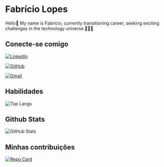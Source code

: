 # Fabrício Lopes

Hello👋 My name is Fabrício, currently transitioning career, seeking exciting challenges in the technology universe.🧑🏻‍💻

## Conecte-se comigo

[![LinkedIn](https://img.shields.io/badge/LinkedIn-0077B5?style=for-the-badge&logo=linkedin&logoColor=white)](https://www.linkedin.com/in/fabriciogblopes/)

[![GitHub](https://img.shields.io/badge/GitHub-100000?style=for-the-badge&logo=github&logoColor=white)](https://github.com/fabriciolopesdev)

[![Gmail](https://img.shields.io/badge/Gmail-333333?style=for-the-badge&logo=gmail&logoColor=red)](mailto:fabriciolopesprofissional@gmail.com)

## Habilidades

![Top Langs](https://github-readme-stats-git-masterrstaa-rickstaa.vercel.app/api/top-langs/?username=fabriciolopesdev&layout=compact&bg_color=000&border_color=30A3DC&title_color=E94D5F&text_color=FFF)

## Github Stats

![GitHub Stats](https://github-readme-stats.vercel.app/api?username=fabriciolopesdev&theme=transparent&bg_color=000&border_color=30A3DC&show_icons=true&icon_color=30A3DC&title_color=E94D5F&text_color=FFF&hide_title=true&hide=stars)

## Minhas contribuições

[![Repo Card](https://github-readme-stats.vercel.app/api/pin/?username=fabriciolopesdev&repo=dio-lab-open-source&bg_color=000&border_color=30A3DC&show_icons=true&icon_color=30A3DC&title_color=E94D5F&text_color=FFF)](https://github.com/fabriciolopesdev/dio-lab-open-source)
